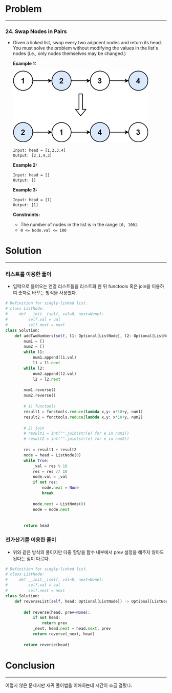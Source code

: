# Problem

---

### 24. Swap Nodes in Pairs

- Given a linked list, swap every two adjacent nodes and return its head. You must solve the problem without modifying the values in the list's nodes (i.e., only nodes themselves may be changed.)

   

  **Example 1:**

  ![1](../assets/images/03-19-leetcode-24/1.jpeg)

  ```
  Input: head = [1,2,3,4]
  Output: [2,1,4,3]
  ```

  **Example 2:**

  ```
  Input: head = []
  Output: []
  ```

  **Example 3:**

  ```
  Input: head = [1]
  Output: [1]
  ```

   

  **Constraints:**

  - The number of nodes in the list is in the range `[0, 100]`.
  - `0 <= Node.val <= 100`



# Solution

---

### 리스트를 이용한 풀이

- 입력으로 들어오는 연결 리스트들을 리스트화 한 뒤 functools 혹은 join을 이용하여 숫자로 바꾸는 방식을 사용했다.

```python
# Definition for singly-linked list.
# class ListNode:
#     def __init__(self, val=0, next=None):
#         self.val = val
#         self.next = next
class Solution:
    def addTwoNumbers(self, l1: Optional[ListNode], l2: Optional[ListNode]) -> Optional[ListNode]:
        num1 = []
        num2 = []
        while l1:
            num1.append(l1.val)
            l1 = l1.next
        while l2:
            num2.append(l2.val)
            l2 = l2.next
        
        num1.reverse()
        num2.reverse()
        
        # 1) functools
        result1 = functools.reduce(lambda x,y: x*10+y, num1)
        result2 = functools.reduce(lambda x,y: x*10+y, num2)
        
        # 2) join
        # result1 = int("".join(str(e) for e in num1))
        # result2 = int("".join(str(e) for e in num2))

        res = result1 + result2
        node = head = ListNode(0)
        while True:
            _val = res % 10
            res = res // 10
            node.val = _val
            if not res:
                node.next = None
                break

            node.next = ListNode(0)
            node = node.next

            
        return head
```



### 전가산기를 이용한 풀이

- 위와 같은 방식의 풀이지만 다중 할당을 함수 내부에서 prev 설정을 해주지 않아도 된다는 점이 다르다.

```python
# Definition for singly-linked list.
# class ListNode:
#     def __init__(self, val=0, next=None):
#         self.val = val
#         self.next = next
class Solution:
    def reverseList(self, head: Optional[ListNode]) -> Optional[ListNode]:
      
        def reverse(head, prev=None):
            if not head:
                return prev
            _next, head.next = head.next, prev
            return reverse(_next, head)

        return reverse(head)

```



# Conclusion

---

어렵지 않은 문제지만 재귀 풀이법을 이해하는데 시간이 조금 걸렸다.